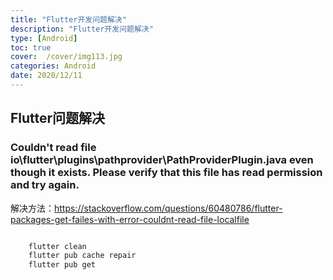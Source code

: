 ```yaml
---
title: "Flutter开发问题解决"
description: "Flutter开发问题解决"
type: [Android]
toc: true
cover:  /cover/img113.jpg
categories: Android
date: 2020/12/11
---
```


## Flutter问题解决


### Couldn't read file io\flutter\plugins\pathprovider\PathProviderPlugin.java even though it exists. Please verify that this file has read permission and try again.

解决方法：https://stackoverflow.com/questions/60480786/flutter-packages-get-failes-with-error-couldnt-read-file-localfile


```xml

    flutter clean
    flutter pub cache repair
    flutter pub get
```